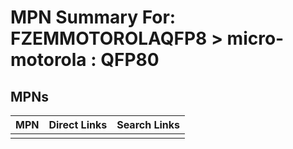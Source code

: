 



# MPN Summary For: FZEMMOTOROLAQFP8 > micro-motorola : QFP80

## MPNs
  

|MPN|Direct Links|Search Links|
| :--- | :--- | :--- |
||||
